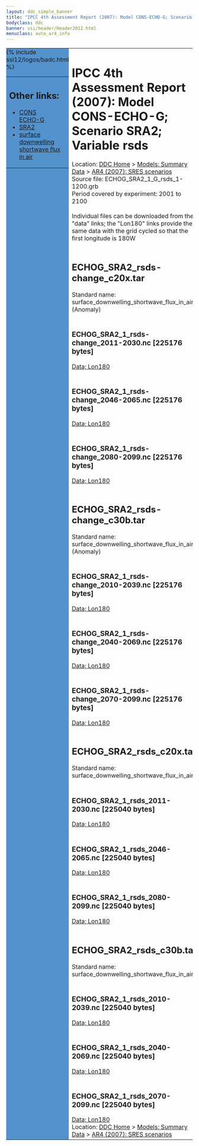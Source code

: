 ```yaml
---
layout: ddc_simple_banner
title: "IPCC 4th Assessment Report (2007): Model CONS-ECHO-G; Scenario SRA2; Variable rsds"
bodyclass: ddc
banner: ssi/header/Header2012.html
menuclass: auto_ar4_info
---
```



<table width="100%" border="0" cellspacing="0" cellpadding="0" style="border-collapse: collapse;">
<tr style="margin:0;padding:0;border:0;">
<td style="margin:0;padding:0;border:0;height:1pt;width:150pt;background:#5492CD;" valign="top" >

<div id="lh-col2" class="auto_ar4_info">
<table class="menumain" bgcolor="#5492CD" cellspacing="0" width="100%" border="0">
<tr><td>
<h2> Other links:</h2>
<ul>
<li><a href="/auto/ar4/model-CONS-ECHO-G.html">CONS<br/>ECHO-G</a></li>
<li><a href="/auto/ar4/scenario-SRA2.html">SRA2</a></li>
<li><a href="/auto/ar4/var-surface_downwelling_shortwave_flux_in_air.html">surface downwelling<br/> shortwave flux in air</a></li>
</ul>
</td></tr>
{% include ssi12/logos/badc.html %}
</table>
</div>
</td>
<td><h1>IPCC 4th Assessment Report (2007): Model CONS-ECHO-G; Scenario SRA2; Variable rsds</h1>

<!-- Breadcrumb1 -->
<div id="breadcrumb1" align="left">
Location: <a href="/index.html">DDC Home</a> > <a href="/sim/gcm_clim/">Models: Summary Data</a>
> <a href="/sim/gcm_clim/SRES_AR4/index.html">AR4 (2007): SRES scenarios</a>
</div>
<!-- End of Breadcrumb1 -->Source file: ECHOG_SRA2_1_G_rsds_1-1200.grb
<br/>
Period covered by experiment: 2001 to 2100<br/>
<br/>Individual files can be downloaded from the "data" links; the "Lon180" links provide the same data
         with the grid cycled so that the first longitude is 180W<br/>
<br/><h2>ECHOG_SRA2_rsds-change_c20x.tar</h2>
Standard name: surface_downwelling_shortwave_flux_in_air (Anomaly)<br>
<br/><h3>ECHOG_SRA2_1_rsds-change_2011-2030.nc [225176 bytes]</h3>
<a href="/cgi-bin/downl/ar4_nc/rsds/ECHOG_SRA2_1_rsds-change_2011-2030.nc">Data; </a><a href="/cgi-bin/downl/ar4_nc/rsds/ECHOG_SRA2_1_rsds-change_2011-2030.cyto180.nc"> Lon180</a><br/>
<br/><h3>ECHOG_SRA2_1_rsds-change_2046-2065.nc [225176 bytes]</h3>
<a href="/cgi-bin/downl/ar4_nc/rsds/ECHOG_SRA2_1_rsds-change_2046-2065.nc">Data; </a><a href="/cgi-bin/downl/ar4_nc/rsds/ECHOG_SRA2_1_rsds-change_2046-2065.cyto180.nc"> Lon180</a><br/>
<br/><h3>ECHOG_SRA2_1_rsds-change_2080-2099.nc [225176 bytes]</h3>
<a href="/cgi-bin/downl/ar4_nc/rsds/ECHOG_SRA2_1_rsds-change_2080-2099.nc">Data; </a><a href="/cgi-bin/downl/ar4_nc/rsds/ECHOG_SRA2_1_rsds-change_2080-2099.cyto180.nc"> Lon180</a><br/>
<br/><h2>ECHOG_SRA2_rsds-change_c30b.tar</h2>
Standard name: surface_downwelling_shortwave_flux_in_air (Anomaly)<br>
<br/><h3>ECHOG_SRA2_1_rsds-change_2010-2039.nc [225176 bytes]</h3>
<a href="/cgi-bin/downl/ar4_nc/rsds/ECHOG_SRA2_1_rsds-change_2010-2039.nc">Data; </a><a href="/cgi-bin/downl/ar4_nc/rsds/ECHOG_SRA2_1_rsds-change_2010-2039.cyto180.nc"> Lon180</a><br/>
<br/><h3>ECHOG_SRA2_1_rsds-change_2040-2069.nc [225176 bytes]</h3>
<a href="/cgi-bin/downl/ar4_nc/rsds/ECHOG_SRA2_1_rsds-change_2040-2069.nc">Data; </a><a href="/cgi-bin/downl/ar4_nc/rsds/ECHOG_SRA2_1_rsds-change_2040-2069.cyto180.nc"> Lon180</a><br/>
<br/><h3>ECHOG_SRA2_1_rsds-change_2070-2099.nc [225176 bytes]</h3>
<a href="/cgi-bin/downl/ar4_nc/rsds/ECHOG_SRA2_1_rsds-change_2070-2099.nc">Data; </a><a href="/cgi-bin/downl/ar4_nc/rsds/ECHOG_SRA2_1_rsds-change_2070-2099.cyto180.nc"> Lon180</a><br/>
<br/><h2>ECHOG_SRA2_rsds_c20x.tar</h2>
Standard name: surface_downwelling_shortwave_flux_in_air<br>
<br/><h3>ECHOG_SRA2_1_rsds_2011-2030.nc [225040 bytes]</h3>
<a href="/cgi-bin/downl/ar4_nc/rsds/ECHOG_SRA2_1_rsds_2011-2030.nc">Data; </a><a href="/cgi-bin/downl/ar4_nc/rsds/ECHOG_SRA2_1_rsds_2011-2030.cyto180.nc"> Lon180</a><br/>
<br/><h3>ECHOG_SRA2_1_rsds_2046-2065.nc [225040 bytes]</h3>
<a href="/cgi-bin/downl/ar4_nc/rsds/ECHOG_SRA2_1_rsds_2046-2065.nc">Data; </a><a href="/cgi-bin/downl/ar4_nc/rsds/ECHOG_SRA2_1_rsds_2046-2065.cyto180.nc"> Lon180</a><br/>
<br/><h3>ECHOG_SRA2_1_rsds_2080-2099.nc [225040 bytes]</h3>
<a href="/cgi-bin/downl/ar4_nc/rsds/ECHOG_SRA2_1_rsds_2080-2099.nc">Data; </a><a href="/cgi-bin/downl/ar4_nc/rsds/ECHOG_SRA2_1_rsds_2080-2099.cyto180.nc"> Lon180</a><br/>
<br/><h2>ECHOG_SRA2_rsds_c30b.tar</h2>
Standard name: surface_downwelling_shortwave_flux_in_air<br>
<br/><h3>ECHOG_SRA2_1_rsds_2010-2039.nc [225040 bytes]</h3>
<a href="/cgi-bin/downl/ar4_nc/rsds/ECHOG_SRA2_1_rsds_2010-2039.nc">Data; </a><a href="/cgi-bin/downl/ar4_nc/rsds/ECHOG_SRA2_1_rsds_2010-2039.cyto180.nc"> Lon180</a><br/>
<br/><h3>ECHOG_SRA2_1_rsds_2040-2069.nc [225040 bytes]</h3>
<a href="/cgi-bin/downl/ar4_nc/rsds/ECHOG_SRA2_1_rsds_2040-2069.nc">Data; </a><a href="/cgi-bin/downl/ar4_nc/rsds/ECHOG_SRA2_1_rsds_2040-2069.cyto180.nc"> Lon180</a><br/>
<br/><h3>ECHOG_SRA2_1_rsds_2070-2099.nc [225040 bytes]</h3>
<a href="/cgi-bin/downl/ar4_nc/rsds/ECHOG_SRA2_1_rsds_2070-2099.nc">Data; </a><a href="/cgi-bin/downl/ar4_nc/rsds/ECHOG_SRA2_1_rsds_2070-2099.cyto180.nc"> Lon180</a><br/>
<!-- Breadcrumb2 -->
<div id="breadcrumb2" align="left">
Location: <a href="/index.html">DDC Home</a> > <a href="/sim/gcm_clim/">Models: Summary Data</a>
> <a href="/sim/gcm_clim/SRES_AR4/index.html">AR4 (2007): SRES scenarios</a>
</div>
<!-- End of Breadcrumb2 --></td></tr></table>
